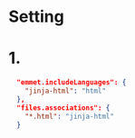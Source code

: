 # Setting

# 1. 

```json
  "emmet.includeLanguages": {
    "jinja-html": "html"
  },
  "files.associations": {
    "*.html": "jinja-html"
  }
```

